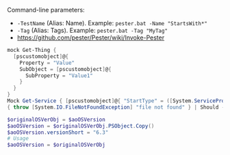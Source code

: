 Command-line parameters:
* `-TestName` (Alias: Name). Example: `pester.bat -Name "StartsWith*"`
* `-Tag` (Alias: Tags). Example: `pester.bat -Tag "MyTag"`
* https://github.com/pester/Pester/wiki/Invoke-Pester


```powershell
mock Get-Thing {
  [pscustomobject]@{
    Property = "Value"
    SubObject = [pscustomobject]@{
      SubProperty = "Value1"
    }
  }
}
Mock Get-Service { [pscustomobject]@{ "StartType" = ([System.ServiceProcess.ServiceStartMode]::Manual) }
{ throw [System.IO.FileNotFoundException] "file not found" } | Should -Throw -ExceptionType ([System.IO.FileNotFoundException])

$originalOSVerObj = $aoOSVersion
$aoOSVersion = $originalOSVerObj.PSObject.Copy()
$aoOSVersion.versionShort = "6.3"
# Usage
$aoOSVersion = $originalOSVerObj
```
